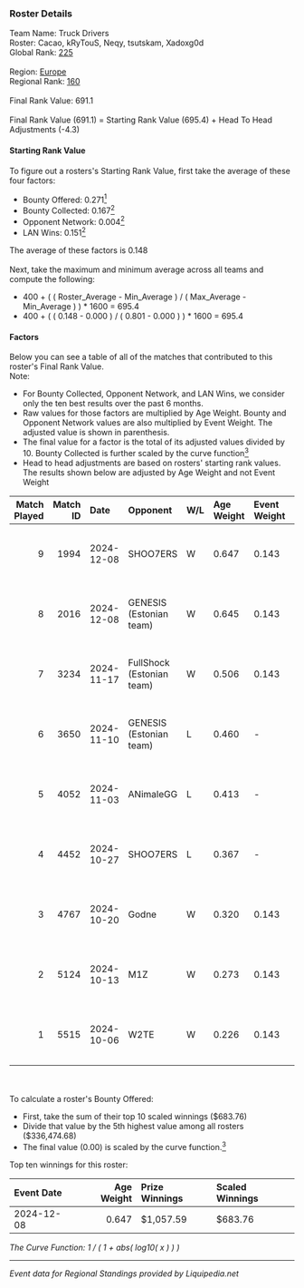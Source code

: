 ### Roster Details<br />
Team Name: Truck Drivers<br />
Roster: Cacao, kRyTouS, Neqy, tsutskam, Xadoxg0d<br />
Global Rank: [225](../standings_global.md)<br />
<br />
Region: [Europe]( ../standings_europe.md)<br />
Regional Rank: [160]( ../standings_europe.md)<br />
<br />
Final Rank Value:  691.1<br />
<br />
Final Rank Value (691.1) = Starting Rank Value (695.4) + Head To Head Adjustments (-4.3)<br />

#### Starting Rank Value<br />
To figure out a rosters's Starting Rank Value, first take the average of these four factors:<br />
- Bounty Offered: 0.271[<sup>1</sup>](#table2)
- Bounty Collected: 0.167[<sup>2</sup>](#table1)
- Opponent Network: 0.004[<sup>2</sup>](#table1)
- LAN Wins: 0.151[<sup>2</sup>](#table1)

The average of these factors is 0.148<br />
<br />
Next, take the maximum and minimum average across all teams and compute the following:<br />
- 400 + ( ( Roster_Average - Min_Average ) / ( Max_Average - Min_Average ) ) * 1600 = 695.4
- 400 + ( ( 0.148 - 0.000 ) / ( 0.801 - 0.000 ) ) * 1600 = 695.4


#### Factors<br />
Below you can see a table of all of the matches that contributed to this roster's Final Rank Value.<br />
Note:<br />

- For Bounty Collected, Opponent Network, and LAN Wins, we consider only the ten best results over the past 6 months.
- Raw values for those factors are multiplied by Age Weight. Bounty and Opponent Network values are also multiplied by Event Weight. The adjusted value is shown in parenthesis.
- The final value for a factor is the total of its adjusted values divided by 10. Bounty Collected is further scaled by the curve function[<sup>3</sup>](#curveFunction)
- Head to head adjustments are based on rosters' starting rank values. The results shown below are adjusted by Age Weight and not Event Weight
<span id="table1"></span><br />


| Match Played | Match ID | Date       | Opponent                  | W/L | Age Weight | Event Weight | Bounty Collected | Opponent Network | LAN Wins  | H2H Adj. | Roster                                   |
| -: | -: | :- | :- | :- | :- | :- | :- | :- | :- | -: | :- |
|            9 |     1994 | 2024-12-08 | SHOO7ERS                  | W   | 0.647      | 0.143        | 0.001 (0.000)    | 0.187 (0.017)    | 1 (0.647) |     9.96 | Cacao, kRyTouS, Neqy, tsutskam, Xadoxg0d |
|            8 |     2016 | 2024-12-08 | GENESIS (Estonian team)   | W   | 0.645      | 0.143        | 0.000 (0.000)    | 0.109 (0.010)    | 1 (0.645) |     5.86 | Cacao, kRyTouS, Neqy, tsutskam, Xadoxg0d |
|            7 |     3234 | 2024-11-17 | FullShock (Estonian team) | W   | 0.506      | 0.143        | 0.000 (0.000)    | 0.017 (0.001)    | 0 (0.000) |     2.63 | Cacao, kRyTouS, Neqy, tsutskam, Xadoxg0d |
|            6 |     3650 | 2024-11-10 | GENESIS (Estonian team)   | L   | 0.460      | -            | -                | -                | -         |   -10.59 | Cacao, kRyTouS, Neqy, tsutskam, Xadoxg0d |
|            5 |     4052 | 2024-11-03 | ANimaleGG                 | L   | 0.413      | -            | -                | -                | -         |    -9.91 | Cacao, kRyTouS, Neqy, tsutskam, Xadoxg0d |
|            4 |     4452 | 2024-10-27 | SHOO7ERS                  | L   | 0.367      | -            | -                | -                | -         |    -6.37 | Cacao, kRyTouS, Neqy, tsutskam, Xadoxg0d |
|            3 |     4767 | 2024-10-20 | Godne                     | W   | 0.320      | 0.143        | 0.000 (0.000)    | 0.045 (0.002)    | 0 (0.000) |     1.56 | Cacao, kRyTouS, Neqy, tsutskam, Xadoxg0d |
|            2 |     5124 | 2024-10-13 | M1Z                       | W   | 0.273      | 0.143        | 0.000 (0.000)    | 0.113 (0.004)    | 0 (0.000) |     1.40 | Cacao, kRyTouS, Neqy, tsutskam, Xadoxg0d |
|            1 |     5515 | 2024-10-06 | W2TE                      | W   | 0.226      | 0.143        | 0.000 (0.000)    | 0.013 (0.000)    | 0 (0.000) |     1.14 | Cacao, kRyTouS, Neqy, tsutskam, Xadoxg0d |

<br />
<span id="table2"></span><br />
To calculate a roster's Bounty Offered:<br />

- First, take the sum of their top 10 scaled winnings ($683.76)
- Divide that value by the 5th highest value among all rosters ($336,474.68)
- The final value (0.00) is scaled by the curve function.[<sup>3</sup>](#curveFunction)

Top ten winnings for this roster:<br />

| Event Date | Age Weight | Prize Winnings | Scaled Winnings |
| :- | -: | :- | :- |
| 2024-12-08 |      0.647 | $1,057.59      | $683.76         |


<span id="curveFunction"></span>_The Curve Function: 1 / ( 1 + abs( log10( x ) ) )_<br />

---
_Event data for Regional Standings provided by Liquipedia.net_<br />
